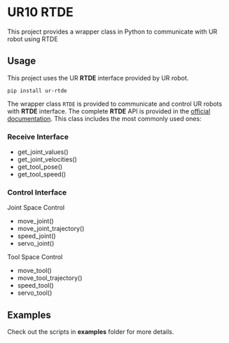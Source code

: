 # UR10 RTDE
This project provides a wrapper class in Python to communicate with UR robot using RTDE

## Usage

This project uses the UR **RTDE** interface provided by UR robot.

```
pip install ur-rtde
```

The wrapper class `RTDE` is provided to communicate and control UR robots with **RTDE** interface. The complete **RTDE** API is provided in the [official documentation](https://sdurobotics.gitlab.io/ur_rtde/api/api.html#rtde-control-interface-api). This class includes the most commonly used ones:

### Receive Interface
- get_joint_values()
- get_joint_velocities()
- get_tool_pose()
- get_tool_speed()

### Control Interface
Joint Space Control
- move_joint()
- move_joint_trajectory()
- speed_joint()
- servo_joint()

Tool Space Control
- move_tool()
- move_tool_trajectory()
- speed_tool()
- servo_tool()

## Examples
Check out the scripts in **examples** folder for more details.
